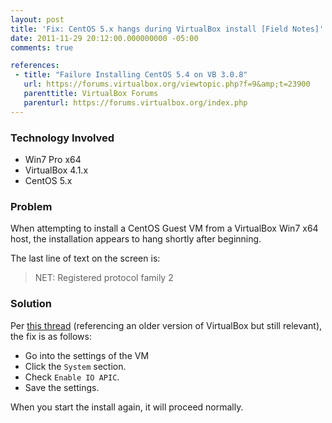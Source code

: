 ```yaml
---
layout: post
title: 'Fix: CentOS 5.x hangs during VirtualBox install [Field Notes]'
date: 2011-11-29 20:12:00.000000000 -05:00
comments: true

references:
 - title: "Failure Installing CentOS 5.4 on VB 3.0.8"
   url: https://forums.virtualbox.org/viewtopic.php?f=9&amp;t=23900
   parenttitle: VirtualBox Forums
   parenturl: https://forums.virtualbox.org/index.php
---
```

### Technology Involved
* Win7 Pro x64
* VirtualBox 4.1.x
* CentOS 5.x


### Problem
When attempting to install a CentOS Guest VM from a VirtualBox Win7 x64 host, the installation appears to hang shortly after beginning.

The last line of text on the screen is:
> NET: Registered protocol family 2

### Solution
Per [this thread] (referencing an older version of VirtualBox but still relevant), the fix is as follows:

* Go into the settings of the VM
* Click the `System` section.
* Check `Enable IO APIC`.
* Save the settings.

When you start the install again, it will proceed normally.

[this thread]: https://forums.virtualbox.org/viewtopic.php?f=9&amp;t=23900